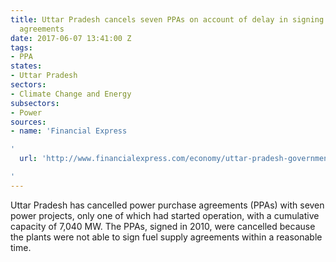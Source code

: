 ```yaml
---
title: Uttar Pradesh cancels seven PPAs on account of delay in signing of fuel supply
  agreements
date: 2017-06-07 13:41:00 Z
tags:
- PPA
states:
- Uttar Pradesh
sectors:
- Climate Change and Energy
subsectors:
- Power
sources:
- name: 'Financial Express

'
  url: 'http://www.financialexpress.com/economy/uttar-pradesh-government-cancels-7-ppas-for-7040-mw-projects-sans-fuel-linkage/695379/

'
---
```


Uttar Pradesh has cancelled power purchase agreements (PPAs) with seven power projects, only one of which had started operation, with a cumulative capacity of 7,040 MW. The PPAs, signed in 2010, were cancelled because the plants were not able to sign fuel supply agreements within a reasonable time.
